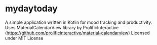 # mydaytoday
A simple application written in Kotlin for mood tracking and productivity.
Uses MaterialCalendarView library by ProlificInteractive (https://github.com/prolificinteractive/material-calendarview)
Licensed under MIT License
